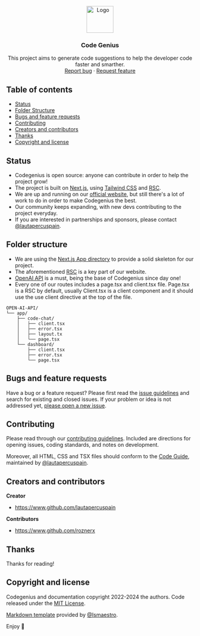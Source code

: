 <p align="center">
  <a href="https://code-genius.dev">
    <img src="https://www.code-genius.dev/_next/image?url=%2Flogo%2Fcode-genius.svg&w=32&q=75" alt="Logo" width=72 height=72>
  </a>

  <h3 align="center">Code Genius</h3>

  <p align="center">
    This project aims to generate code suggestions to help the developer code faster and smarther.
    <br>
    <a href="https://github.com/lautapercuspain/open-ai-api/issues/new">Report bug</a>
    ·
    <a href="https://github.com/lautapercuspain/open-ai-api/issues/new">Request feature</a>
  </p>
</p>

## Table of contents

- [Status](#status)
- [Folder Structure](#folder-structure)
- [Bugs and feature requests](#bugs-and-feature-requests)
- [Contributing](#contributing)
- [Creators and contributors](#creators-and-contributors)
- [Thanks](#thanks)
- [Copyright and license](#copyright-and-license)

## Status

- Codegenius is open source: anyone can contribute in order to help the project grow!
- The project is built on [Next.js](https://nextjs.org), using [Tailwind CSS](https://tailwindcss.com/) and [RSC](https://nextjs.org/docs/app/building-your-application/rendering/server-components).
- We are up and running on our [official website](https://www.code-genius.dev/), but still there's a lot of work to do in order to make Codegenius the best.
- Our community keeps expanding, with new devs contributing to the project everyday.
- If you are interested in partnerships and sponsors, please contact [@lautapercuspain](https://www.github.com/lautapercuspain).

## Folder structure

- We are using the [Next.js App directory](https://nextjs.org/docs/app) to provide a solid skeleton for our project.
- The aforementioned [RSC](https://nextjs.org/docs/app/building-your-application/rendering/server-components) is a key part of our website.
- [OpenAI API](https://openai.com/blog/openai-api) is a must, being the base of Codegenius since day one!
- Every one of our routes includes a page.tsx and client.tsx file. Page.tsx is a RSC by default, usually Client.tsx is a client component and it should use the use client directive at the top of the file.

```Example of our repo's internal structure
OPEN-AI-API/
└── app/
    ├── code-chat/
    │   ├── client.tsx
    │   ├── error.tsx
    │   ├── layout.tx
    │   └── page.tsx
    └── dashboard/
        ├── client.tsx
        ├── error.tsx
        └── page.tsx
```

## Bugs and feature requests

Have a bug or a feature request? Please first read the [issue guidelines](https://reponame/blob/master/CONTRIBUTING.md) and search for existing and closed issues. If your problem or idea is not addressed yet, [please open a new issue](https://github.com/lautapercuspain/open-ai-api/issues/new).

## Contributing

Please read through our [contributing guidelines](https://reponame/blob/master/CONTRIBUTING.md). Included are directions for opening issues, coding standards, and notes on development.

Moreover, all HTML, CSS and TSX files should conform to the [Code Guide](https://github.com/mdo/code-guide), maintained by [@lautapercuspain](https://www.github.com/lautapercuspain).

## Creators and contributors

**Creator**

- <https://www.github.com/lautapercuspain>

**Contributors**

- <https://www.github.com/roznerx>

## Thanks

Thanks for reading!

## Copyright and license

Codegenius and documentation copyright 2022-2024 the authors. Code released under the [MIT License](https://reponame/blob/master/LICENSE).

[Markdown template](https://github.com/Ismaestro/markdown-template/tree/master) provided by [@Ismaestro](https://www.github.com/Ismaestro).

Enjoy :metal:
